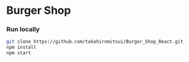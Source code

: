 # Burger Shop

### Run locally

```zsh
git clone https://github.com/takahiromitsui/Burger_Shop_React.git
npm install
npm start
```